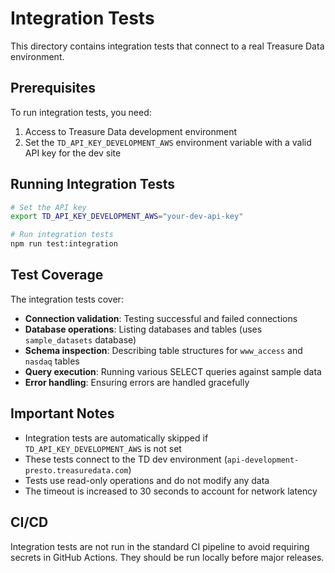 # Integration Tests

This directory contains integration tests that connect to a real Treasure Data environment.

## Prerequisites

To run integration tests, you need:

1. Access to Treasure Data development environment
2. Set the `TD_API_KEY_DEVELOPMENT_AWS` environment variable with a valid API key for the dev site

## Running Integration Tests

```bash
# Set the API key
export TD_API_KEY_DEVELOPMENT_AWS="your-dev-api-key"

# Run integration tests
npm run test:integration
```

## Test Coverage

The integration tests cover:

- **Connection validation**: Testing successful and failed connections
- **Database operations**: Listing databases and tables (uses `sample_datasets` database)
- **Schema inspection**: Describing table structures for `www_access` and `nasdaq` tables
- **Query execution**: Running various SELECT queries against sample data
- **Error handling**: Ensuring errors are handled gracefully

## Important Notes

- Integration tests are automatically skipped if `TD_API_KEY_DEVELOPMENT_AWS` is not set
- These tests connect to the TD dev environment (`api-development-presto.treasuredata.com`)
- Tests use read-only operations and do not modify any data
- The timeout is increased to 30 seconds to account for network latency

## CI/CD

Integration tests are not run in the standard CI pipeline to avoid requiring secrets in GitHub Actions. They should be run locally before major releases.